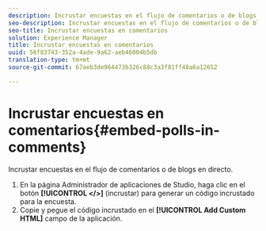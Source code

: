 ```yaml
---
description: Incrustar encuestas en el flujo de comentarios o de blogs en directo.
seo-description: Incrustar encuestas en el flujo de comentarios o de blogs en directo.
seo-title: Incrustar encuestas en comentarios
solution: Experience Manager
title: Incrustar encuestas en comentarios
uuid: 56f83743-352a-4ade-9a62-aeb46004b5db
translation-type: tm+mt
source-git-commit: 67aeb3de964473b326c88c3a3f81ff48a6a12652

---
```



# Incrustar encuestas en comentarios{#embed-polls-in-comments}

Incrustar encuestas en el flujo de comentarios o de blogs en directo.

1. En la página Administrador de aplicaciones de Studio, haga clic en el botón **[!UICONTROL </>]** (incrustar) para generar un código incrustado para la encuesta.
1. Copie y pegue el código incrustado en el **[!UICONTROL Add Custom HTML]** campo de la aplicación.
